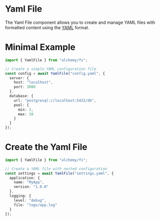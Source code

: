 # Yaml File

The Yaml File component allows you to create and manage YAML files with formatted content using the [YAML](https://yaml.org/) format.

# Minimal Example

```ts
import { YamlFile } from "alchemy/fs";

// Create a simple YAML configuration file
const config = await YamlFile("config.yaml", {
  server: {
    host: "localhost",
    port: 3000
  },
  database: {
    url: "postgresql://localhost:5432/db",
    pool: {
      min: 1,
      max: 10
    }
  }
});
```

# Create the Yaml File

```ts
import { YamlFile } from "alchemy/fs";

// Create a YAML file with nested configuration
const settings = await YamlFile("settings.yaml", {
  application: {
    name: "MyApp",
    version: "1.0.0"
  },
  logging: {
    level: "debug",
    file: "logs/app.log"
  }
});
```